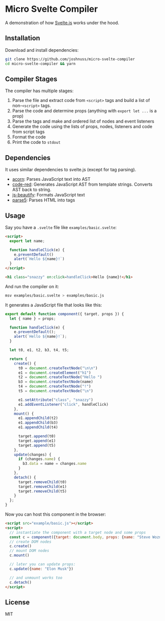 # Micro Svelte Compiler

A demonstration of how [Svelte.js](https://svelte.dev) works under the hood.

## Installation

Download and install dependencies:

```bash
git clone https://github.com/joshnuss/micro-svelte-compiler
cd micro-svelte-compiler && yarn
```

## Compiler Stages

The compiler has multiple stages:

1. Parse the file and extract code from `<script>` tags and build a list of non-`<script>` tags.
2. Parse the code and determine props (anything with `export let ...` is a prop)
3. Parse the tags and make and ordered list of nodes and event listeners
4. Generate the code using the lists of props, nodes, listeners and code from script tags
5. Format the code
6. Print the code to `stdout`

## Dependencies

It uses similar dependencies to svelte.js (except for tag parsing).

- [acorn](https://www.npmjs.com/package/acorn): Parses JavaScript text into AST
- [code-red](https://www.npmjs.com/package/code-red): Generates JavaScript AST from template strings. Converts AST back to string.
- [js-beautify](https://www.npmjs.com/package/js-beautify): Formats JavaScript text
- [parse5](https://www.npmjs.com/package/parse5): Parses HTML into tags

## Usage

Say you have a `.svelte` file like `examples/basic.svelte`:

```html
<script>
  export let name;

  function handleClick(e) {
    e.preventDefault()
    alert(`Hello ${name}!`)
  }
</script>

<h1 class="snazzy" on:click=handleClick>Hello {name}!</h1>
```

And run the compiler on it:

```bash
msv examples/basic.svelte > examples/basic.js
```

It generates a JavaScript file that looks like this:

```js
export default function component({ target, props }) {
  let { name } = props;

  function handleClick(e) {
    e.preventDefault();
    alert(`Hello ${name}!`);
  }

  let t0, e1, t2, b3, t4, t5;

  return {
    create() {
      t0 = document.createTextNode("\n\n")
      e1 = document.createElement("h1")
      t2 = document.createTextNode("Hello ")
      b3 = document.createTextNode(name)
      t4 = document.createTextNode("!")
      t5 = document.createTextNode("\n")

      e1.setAttribute("class", "snazzy")
      e1.addEventListener("click", handleClick)
    },
    mount() {
      e1.appendChild(t2)
      e1.appendChild(b3)
      e1.appendChild(t4)

      target.append(t0)
      target.append(e1)
      target.append(t5)
    },
    update(changes) {
      if (changes.name) {
        b3.data = name = changes.name
      }
    },
    detach() {
      target.removeChild(t0)
      target.removeChild(e1)
      target.removeChild(t5)
    }
  };
}
```

Now you can host this component in the browser:

```html
<script src="example/basic.js"></script>
<script>
  // instantiate the component with a target node and some props
  const c = component({target: document.body, props: {name: "Steve Wozniak"}})
  // create DOM nodes
  c.create()
  // mount DOM nodes
  c.mount()

  // later you can update props:
  c.update({name: "Elon Musk"})

  // and unmount works too
  c.detach()
</script>
```

## License

MIT
